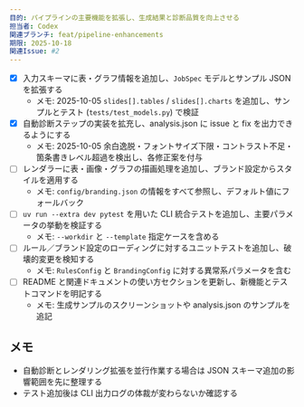 ```yaml
---
目的: パイプラインの主要機能を拡張し、生成結果と診断品質を向上させる
担当者: Codex
関連ブランチ: feat/pipeline-enhancements
期限: 2025-10-18
関連Issue: #2
---
```


- [x] 入力スキーマに表・グラフ情報を追加し、`JobSpec` モデルとサンプル JSON を拡張する
  - メモ: 2025-10-05 `slides[].tables` / `slides[].charts` を追加し、サンプルとテスト (`tests/test_models.py`) で検証
- [x] 自動診断ステップの実装を拡充し、analysis.json に issue と fix を出力できるようにする
  - メモ: 2025-10-05 余白逸脱・フォントサイズ下限・コントラスト不足・箇条書きレベル超過を検出し、各修正案を付与
- [ ] レンダラーに表・画像・グラフの描画処理を追加し、ブランド設定からスタイルを適用する
  - メモ: `config/branding.json` の情報をすべて参照し、デフォルト値にフォールバック
- [ ] `uv run --extra dev pytest` を用いた CLI 統合テストを追加し、主要パラメータの挙動を検証する
  - メモ: `--workdir` と `--template` 指定ケースを含める
- [ ] ルール／ブランド設定のローディングに対するユニットテストを追加し、破壊的変更を検知する
  - メモ: `RulesConfig` と `BrandingConfig` に対する異常系パラメータを含む
- [ ] README と関連ドキュメントの使い方セクションを更新し、新機能とテストコマンドを明記する
  - メモ: 生成サンプルのスクリーンショットや analysis.json のサンプルを追記

## メモ
- 自動診断とレンダリング拡張を並行作業する場合は JSON スキーマ追加の影響範囲を先に整理する
- テスト追加後は CLI 出力ログの体裁が変わらないか確認する
